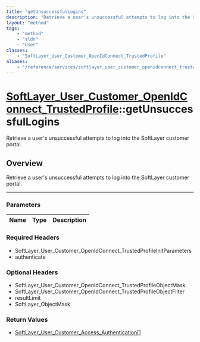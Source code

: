 ```yaml
---
title: "getUnsuccessfulLogins"
description: "Retrieve a user's unsuccessful attempts to log into the SoftLayer customer portal."
layout: "method"
tags:
    - "method"
    - "sldn"
    - "User"
classes:
    - "SoftLayer_User_Customer_OpenIdConnect_TrustedProfile"
aliases:
    - "/reference/services/softlayer_user_customer_openidconnect_trustedprofile/getUnsuccessfulLogins"
---
```

# [SoftLayer_User_Customer_OpenIdConnect_TrustedProfile](/reference/services/SoftLayer_User_Customer_OpenIdConnect_TrustedProfile)::getUnsuccessfulLogins


Retrieve a user's unsuccessful attempts to log into the SoftLayer customer portal.


## Overview 
Retrieve a user's unsuccessful attempts to log into the SoftLayer customer portal.

-----

### Parameters 
|Name | Type | Description |
| --- | --- | --- |


### Required Headers
* SoftLayer_User_Customer_OpenIdConnect_TrustedProfileInitParameters
* authenticate


### Optional Headers
* SoftLayer_User_Customer_OpenIdConnect_TrustedProfileObjectMask
* SoftLayer_User_Customer_OpenIdConnect_TrustedProfileObjectFilter
* resultLimit
* SoftLayer_ObjectMask

### Return Values
* <a href='/reference/datatypes/SoftLayer_User_Customer_Access_Authentication'>SoftLayer_User_Customer_Access_Authentication[] </a>




